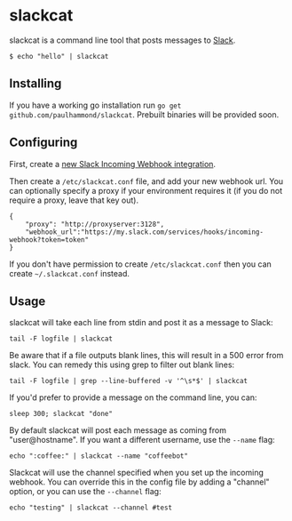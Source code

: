 # slackcat

slackcat is a command line tool that posts messages to [Slack].

    $ echo "hello" | slackcat

## Installing

If you have a working go installation run `go get github.com/paulhammond/slackcat`. Prebuilt binaries will be provided soon.

## Configuring

First, create a [new Slack Incoming Webhook integration][new-webhook].

Then create a `/etc/slackcat.conf` file, and add your new webhook url. You can optionally specify a proxy if
your environment requires it (if you do not require a proxy, leave that key out).

    {
        "proxy": "http://proxyserver:3128",
        "webhook_url":"https://my.slack.com/services/hooks/incoming-webhook?token=token"
    }

If you don't have permission to create `/etc/slackcat.conf` then you can create `~/.slackcat.conf` instead.

## Usage

slackcat will take each line from stdin and post it as a message to Slack:

    tail -F logfile | slackcat

Be aware that if a file outputs blank lines, this will result in a 500 error from slack. You can remedy this using
grep to filter out blank lines:

    tail -F logfile | grep --line-buffered -v '^\s*$' | slackcat

If you'd prefer to provide a message on the command line, you can:

    sleep 300; slackcat "done"

By default slackcat will post each message as coming from "user@hostname". If you want a different username, use the `--name` flag:

    echo ":coffee:" | slackcat --name "coffeebot"

Slackcat will use the channel specified when you set up the incoming webhook. You can override this in the config file by adding a "channel" option, or you can use the `--channel` flag:

    echo "testing" | slackcat --channel #test



[Slack]: http://slack.com/
[new-webhook]: https://my.slack.com/services/new/incoming-webhook
